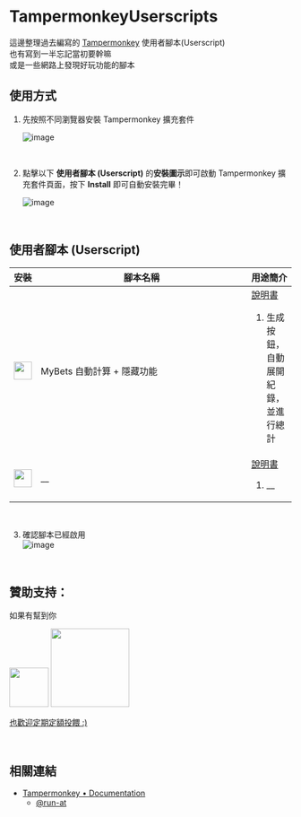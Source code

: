 # TampermonkeyUserscripts

這邊整理過去編寫的 [Tampermonkey](https://www.tampermonkey.net/) 使用者腳本(Userscript)  
也有寫到一半忘記當初要幹嘛  
或是一些網路上發現好玩功能的腳本  

## 使用方式

1. 先按照不同瀏覽器安裝 Tampermonkey 擴充套件  

   ![image](https://github.com/user-attachments/assets/97f3be72-0db1-4af1-aa88-33872be66b30)  
  
&#8203;  

2. 點擊以下 **使用者腳本 (Userscript)** 的**安裝圖示**即可啟動 Tampermonkey 擴充套件頁面，按下 **Install** 即可自動安裝完畢！  

    ![image](https://github.com/user-attachments/assets/9bc05fcf-9f82-4568-85fa-59cc1f4510ca)  

&#8203;  

## 使用者腳本 (Userscript)

<table>
  <thead>
    <tr>
      <th nowrap>安裝</th>
      <th width="420">腳本名稱</th>
      <th nowrap>用途簡介</th>
    </tr>
  </thead>
  <tbody>
    <tr>
      <td>
        <a href="https://raw.githubusercontent.com/jjj9458/TampermonkeyUserscripts/main/src/TSL_toolA/TSL_toolA.user.js"><img src="https://www.reshot.com/preview-assets/icons/YZ2MBN3G6V/download-from-the-cloud-YZ2MBN3G6V.svg" width="32"/></a>
      </td>
      <td>MyBets 自動計算 + 隱藏功能</td>
      <td>
      <a href="https://github.com/jjj9458/TampermonkeyUserscripts/blob/main/src/TSL_toolA/Changelog.md">說明書</a><br>
        <ol>
          <li>生成按鈕，自動展開紀錄，並進行總計</li>
      </td>
    </tr>
    <tr>
      <td>
        <a href=".user.js"><img src="https://www.reshot.com/preview-assets/icons/YZ2MBN3G6V/download-from-the-cloud-YZ2MBN3G6V.svg" width="32"/></a>
      </td>
      <td>__</td>
      <td>
      <a href="Changelog.md">說明書</a><br>
        <ol>
          <li>__</li>
      </td>
    </tr>
  </tbody>
</table>  

&#8203;  
          
3. 確認腳本已經啟用  
![image](https://github.com/user-attachments/assets/43b678bd-9543-40d2-a8e8-7bac8d5ad1b6)

&#8203;  

## 贊助支持：
如果有幫到你
<p align="left">
<p align="left">
  <a href="https://p.ecpay.com.tw/B651285">
    <img src="https://payment.ecpay.com.tw/Upload/QRCode/202504/QRCode_f581a638-4852-44ad-b863-b47aff0fa1aa.png" width="70"/></a>
   <a href="https://p.ecpay.com.tw/B651285">
    <img src="https://www.ecpay.com.tw/Content/Themes/WebStyle20131201/images/header_logo.png" width="140"/></a>
  </a>
</p>      

[也歡迎定期定額投餵 :)](https://pay.ecpay.com.tw/CreditPayment/ExpressCredit?MerchantID=3451959 )   

&#8203;  

## 相關連結

- [Tampermonkey • Documentation](https://www.tampermonkey.net/documentation.php)
  - [@run-at](https://www.tampermonkey.net/documentation.php#_run_at)

<!--
.md架構參考
https://github.com/doggy8088/TampermonkeyUserscripts/tree/main
-->
